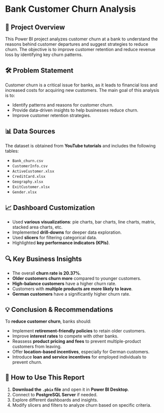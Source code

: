 # Bank Customer Churn Analysis

## 📌 Project Overview
This Power BI project analyzes customer churn at a bank to understand the reasons behind customer departures and suggest strategies to reduce churn. The objective is to improve customer retention and reduce revenue loss by identifying key churn patterns.

## 🛠️ Problem Statement
Customer churn is a critical issue for banks, as it leads to financial loss and increased costs for acquiring new customers. The main goal of this analysis is to:
- Identify patterns and reasons for customer churn.
- Provide data-driven insights to help businesses reduce churn.
- Improve customer retention strategies.

## 📊 Data Sources
The dataset is obtained from **YouTube tutorials** and includes the following tables:
- `Bank_churn.csv`
- `CustomerInfo.csv`
- `ActiveCustomer.xlsx`
- `CreditCard.xlsx`
- `Geography.xlsx`
- `ExitCustomer.xlsx`
- `Gender.xlsx`

## 📈 Dashboard Customization
- Used **various visualizations**: pie charts, bar charts, line charts, matrix, stacked area charts, etc.
- Implemented **drill-downs** for deeper data exploration.
- Used **slicers** for filtering categorical data.
- Highlighted **key performance indicators (KPIs)**.

## 🔍 Key Business Insights
- The overall **churn rate is 20.37%**.
- **Older customers churn more** compared to younger customers.
- **High-balance customers** have a higher churn rate.
- Customers with **multiple products are more likely to leave**.
- **German customers** have a significantly higher churn rate.

## 💡 Conclusion & Recommendations
To **reduce customer churn**, banks should:
- Implement **retirement-friendly policies** to retain older customers.
- Improve **interest rates** to compete with other banks.
- Reassess **product pricing and fees** to prevent multiple-product customers from leaving.
- Offer **location-based incentives**, especially for German customers.
- Introduce **loan and service incentives** for employed individuals to prevent churn.

## 🚀 How to Use This Report
1. **Download the `.pbix` file** and open it in **Power BI Desktop**.
2. Connect to **PostgreSQL Server** if needed.
3. Explore different dashboards and insights.
4. Modify slicers and filters to analyze churn based on specific criteria.



